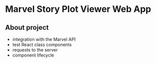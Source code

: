 # Marvel Story Plot Viewer Web App

## About project
- integration with the Marvel API
- test React class components
- requests to the server
- component lifecycle
